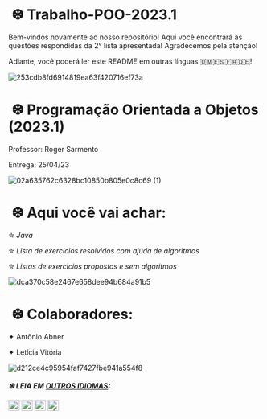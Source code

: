 #  ❆ Trabalho-POO-2023.1
 Bem-vindos novamente ao nosso repositório! Aqui você encontrará as questões respondidas da 2° lista apresentada! Agradecemos pela atenção!

Adiante, você poderá ler este README em outras línguas 🇺🇲🇪🇸🇫🇷🇩🇪!
 
![253cdb8fd6914819ea63f420716ef73a](https://user-images.githubusercontent.com/125154278/233788057-4cc8a2fc-277e-4e8c-9892-1fd6f7f06f17.gif)
 
#   ❆ Programação Orientada a Objetos (2023.1)
Professor: Roger Sarmento

Entrega: 25/04/23

![02a635762c6328bc10850b805e0c8c69 (1)](https://user-images.githubusercontent.com/125154278/233788219-fad337a3-1fad-4705-a9a1-b25120b9645b.gif)

#  ❆ Aqui você vai achar:

 ✮ _Java_

 ✮ _Lista de exercicios resolvidos com ajuda de algoritmos_
 
 ✮ _Listas de exercicios propostos e sem algoritmos_
 
![dca370c58e2467e658dee94b684a91b5](https://user-images.githubusercontent.com/125154278/233788124-677715d6-e3d2-4ea9-8329-8d741a83dbbc.gif)
 
 #  ❆ Colaboradores:
 ✦ Antônio Abner 
 
 ✦ Letícia Vitória
 
![d212ce4c95954faf7427fbe941a554f8](https://user-images.githubusercontent.com/125154278/233788172-e4f87a51-2187-46ac-82b2-0e4fcaf98272.gif)
 
 #### _❆ LEIA EM [OUTROS IDIOMAS](translations/Translations.md):_
<kbd>[<img title="Inglês" alt="Inglês" src="https://cdn.staticaly.com/gh/hjnilsson/country-flags/master/svg/us.svg" width="22">](translations/README.en.md)</kbd>
<kbd>[<img title="Española" alt="Española" src="https://cdn.staticaly.com/gh/hjnilsson/country-flags/master/svg/es.svg" width="22">](translations/README.es.md)</kbd>
<kbd>[<img title="Française" alt="Française" src="https://cdn.staticaly.com/gh/hjnilsson/country-flags/master/svg/fr.svg" width="22">](translations/README.fr.md)</kbd>
<kbd>[<img title="Alemão" alt="Alemão" src="https://cdn.staticaly.com/gh/hjnilsson/country-flags/master/svg/de.svg" width="22">](translations/README.de.md)</kbd>

